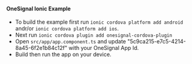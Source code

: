 #### OneSignal Ionic Example

- To build the example first run `ionic cordova platform add android` andr/or `ionic cordova platform add ios`.
- Next run `ionic cordova plugin add onesignal-cordova-plugin`
- Open `src/app/app.component.ts` and update "5c9ca215-e7c5-4214-8a45-6f2e1b84c12f" with your OneSignal App Id.
- Build then run the app on your device.
